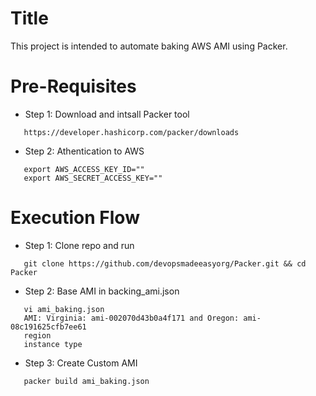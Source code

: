 # Title
This project is intended to automate baking AWS AMI using Packer.

# Pre-Requisites
* Step 1: Download and intsall Packer tool
```
   https://developer.hashicorp.com/packer/downloads
```
* Step 2: Athentication to AWS
```
   export AWS_ACCESS_KEY_ID=""
   export AWS_SECRET_ACCESS_KEY=""
```

# Execution Flow
* Step 1: Clone repo and run 
```
   git clone https://github.com/devopsmadeeasyorg/Packer.git && cd Packer
```
* Step 2: Base AMI in backing_ami.json 
```
   vi ami_baking.json
   AMI: Virginia: ami-002070d43b0a4f171 and Oregon: ami-08c191625cfb7ee61
   region
   instance type

```
* Step 3: Create Custom AMI
```
   packer build ami_baking.json
```
